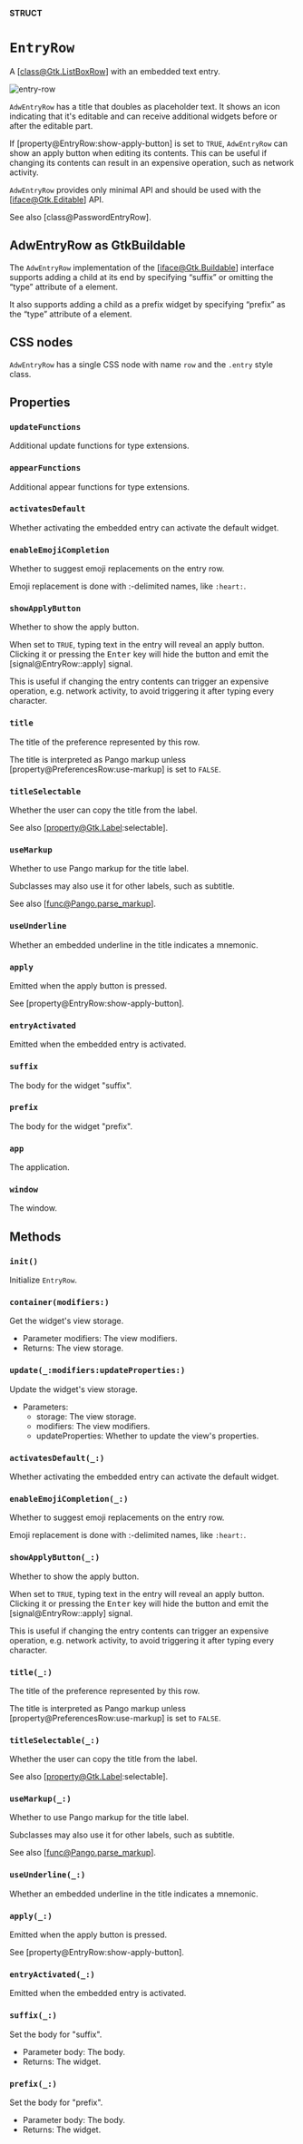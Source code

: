 **STRUCT**

# `EntryRow`

A [class@Gtk.ListBoxRow] with an embedded text entry.

<picture><source srcset="entry-row-dark.png" media="(prefers-color-scheme: dark)"><img src="entry-row.png" alt="entry-row"></picture>

`AdwEntryRow` has a title that doubles as placeholder text. It shows an icon
indicating that it's editable and can receive additional widgets before or
after the editable part.

If [property@EntryRow:show-apply-button] is set to `TRUE`, `AdwEntryRow` can
show an apply button when editing its contents. This can be useful if
changing its contents can result in an expensive operation, such as network
activity.

`AdwEntryRow` provides only minimal API and should be used with the
[iface@Gtk.Editable] API.

See also [class@PasswordEntryRow].

## AdwEntryRow as GtkBuildable

The `AdwEntryRow` implementation of the [iface@Gtk.Buildable] interface
supports adding a child at its end by specifying “suffix” or omitting the
“type” attribute of a <child> element.

It also supports adding a child as a prefix widget by specifying “prefix” as
the “type” attribute of a <child> element.

## CSS nodes

`AdwEntryRow` has a single CSS node with name `row` and the `.entry` style
class.

## Properties
### `updateFunctions`

Additional update functions for type extensions.

### `appearFunctions`

Additional appear functions for type extensions.

### `activatesDefault`

Whether activating the embedded entry can activate the default widget.

### `enableEmojiCompletion`

Whether to suggest emoji replacements on the entry row.

Emoji replacement is done with :-delimited names, like `:heart:`.

### `showApplyButton`

Whether to show the apply button.

When set to `TRUE`, typing text in the entry will reveal an apply button.
Clicking it or pressing the <kbd>Enter</kbd> key will hide the button and
emit the [signal@EntryRow::apply] signal.

This is useful if changing the entry contents can trigger an expensive
operation, e.g. network activity, to avoid triggering it after typing every
character.

### `title`

The title of the preference represented by this row.

The title is interpreted as Pango markup unless
[property@PreferencesRow:use-markup] is set to `FALSE`.

### `titleSelectable`

Whether the user can copy the title from the label.

See also [property@Gtk.Label:selectable].

### `useMarkup`

Whether to use Pango markup for the title label.

Subclasses may also use it for other labels, such as subtitle.

See also [func@Pango.parse_markup].

### `useUnderline`

Whether an embedded underline in the title indicates a mnemonic.

### `apply`

Emitted when the apply button is pressed.

See [property@EntryRow:show-apply-button].

### `entryActivated`

Emitted when the embedded entry is activated.

### `suffix`

The body for the widget "suffix".

### `prefix`

The body for the widget "prefix".

### `app`

The application.

### `window`

The window.

## Methods
### `init()`

Initialize `EntryRow`.

### `container(modifiers:)`

Get the widget's view storage.
- Parameter modifiers: The view modifiers.
- Returns: The view storage.

### `update(_:modifiers:updateProperties:)`

Update the widget's view storage.
- Parameters:
    - storage: The view storage.
    - modifiers: The view modifiers.
    - updateProperties: Whether to update the view's properties.

### `activatesDefault(_:)`

Whether activating the embedded entry can activate the default widget.

### `enableEmojiCompletion(_:)`

Whether to suggest emoji replacements on the entry row.

Emoji replacement is done with :-delimited names, like `:heart:`.

### `showApplyButton(_:)`

Whether to show the apply button.

When set to `TRUE`, typing text in the entry will reveal an apply button.
Clicking it or pressing the <kbd>Enter</kbd> key will hide the button and
emit the [signal@EntryRow::apply] signal.

This is useful if changing the entry contents can trigger an expensive
operation, e.g. network activity, to avoid triggering it after typing every
character.

### `title(_:)`

The title of the preference represented by this row.

The title is interpreted as Pango markup unless
[property@PreferencesRow:use-markup] is set to `FALSE`.

### `titleSelectable(_:)`

Whether the user can copy the title from the label.

See also [property@Gtk.Label:selectable].

### `useMarkup(_:)`

Whether to use Pango markup for the title label.

Subclasses may also use it for other labels, such as subtitle.

See also [func@Pango.parse_markup].

### `useUnderline(_:)`

Whether an embedded underline in the title indicates a mnemonic.

### `apply(_:)`

Emitted when the apply button is pressed.

See [property@EntryRow:show-apply-button].

### `entryActivated(_:)`

Emitted when the embedded entry is activated.

### `suffix(_:)`

Set the body for "suffix".
- Parameter body: The body.
- Returns: The widget.

### `prefix(_:)`

Set the body for "prefix".
- Parameter body: The body.
- Returns: The widget.
